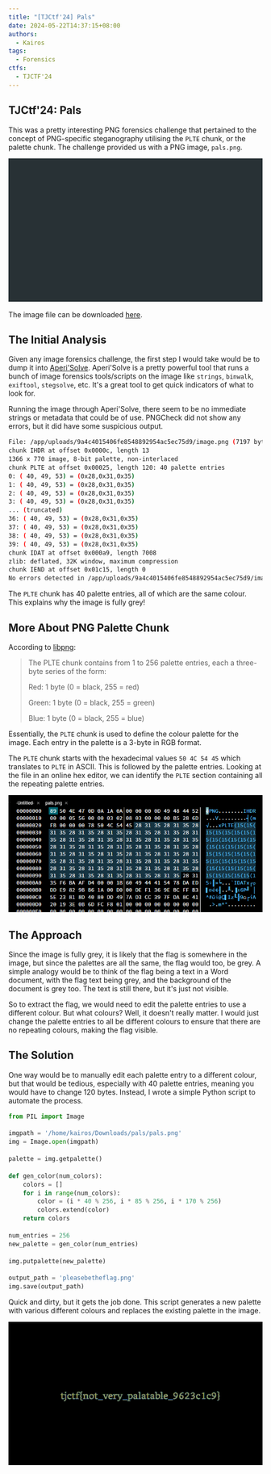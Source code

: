 ```yaml
---
title: "[TJCtf'24] Pals"
date: 2024-05-22T14:37:15+08:00
authors:
  - Kairos
tags:
  - Forensics
ctfs:
  - TJCTF'24
---
```


## TJCtf'24: Pals

This was a pretty interesting PNG forensics challenge that pertained to the concept of PNG-specific steganography
utilising the `PLTE` chunk, or the palette chunk. The challenge provided us with a PNG image, `pals.png`.

![pals.png](pals.png)

The image file can be downloaded [here](pals.png).

## The Initial Analysis

Given any image forensics challenge, the first step I would take would be to dump it
into [Aperi'Solve](https://aperisolve.fr/). Aperi'Solve is a pretty powerful tool that runs a bunch of image forensics
tools/scripts on the image like `strings`, `binwalk`, `exiftool`, `stegsolve`, etc. It's a great tool to get quick
indicators of what to look for.

Running the image through Aperi'Solve, there seem to be no immediate strings or metadata that could be of use. PNGCheck
did not show any errors, but it did have some suspicious output.

```bash
File: /app/uploads/9a4c4015406fe8548892954ac5ec75d9/image.png (7197 bytes)
chunk IHDR at offset 0x0000c, length 13
1366 x 770 image, 8-bit palette, non-interlaced
chunk PLTE at offset 0x00025, length 120: 40 palette entries
0: ( 40, 49, 53) = (0x28,0x31,0x35)
1: ( 40, 49, 53) = (0x28,0x31,0x35)
2: ( 40, 49, 53) = (0x28,0x31,0x35)
3: ( 40, 49, 53) = (0x28,0x31,0x35)
... (truncated)
36: ( 40, 49, 53) = (0x28,0x31,0x35)
37: ( 40, 49, 53) = (0x28,0x31,0x35)
38: ( 40, 49, 53) = (0x28,0x31,0x35)
39: ( 40, 49, 53) = (0x28,0x31,0x35)
chunk IDAT at offset 0x000a9, length 7008
zlib: deflated, 32K window, maximum compression
chunk IEND at offset 0x01c15, length 0
No errors detected in /app/uploads/9a4c4015406fe8548892954ac5ec75d9/image.png (4 chunks, 99.3% compression).
```

The `PLTE` chunk has 40 palette entries, all of which are the same colour. This explains why the image is fully grey!

## More About PNG Palette Chunk

According to [libpng](http://www.libpng.org/pub/png/spec/1.2/PNG-Chunks.html):

> The PLTE chunk contains from 1 to 256 palette entries, each a three-byte series of the form:
>
> Red:   1 byte (0 = black, 255 = red)
>
> Green: 1 byte (0 = black, 255 = green)
>
> Blue:  1 byte (0 = black, 255 = blue)

Essentially, the `PLTE` chunk is used to define the colour palette for the image. Each entry in the palette is a 3-byte
in RGB format.

The `PLTE` chunk starts with the hexadecimal values `50 4C 54 45` which translates to `PLTE` in ASCII. This is followed
by the palette entries. Looking at the file in an online hex editor, we can identify the `PLTE` section containing all
the repeating palette entries.

![PLTE Chunk](hexeditor.png)

## The Approach

Since the image is fully grey, it is likely that the flag is somewhere in the image, but since the palettes are all the
same, the flag would too, be grey. A simple analogy would be to think of the flag being a text in a Word document, with
the flag text being grey, and the background of the document is grey too. The text is still there, but it's just not
visible.

So to extract the flag, we would need to edit the palette entries to use a different colour. But what colours? Well, it
doesn't really matter. I would just change the palette entries to all be different colours to ensure that there are no
repeating colours, making the flag visible.

## The Solution

One way would be to manually edit each palette entry to a different colour, but that would be tedious, especially with
40 palette entries, meaning you would have to change 120 bytes. Instead, I wrote a simple Python script to automate the
process.

```python
from PIL import Image

imgpath = '/home/kairos/Downloads/pals/pals.png'
img = Image.open(imgpath)

palette = img.getpalette()

def gen_color(num_colors):
    colors = []
    for i in range(num_colors):
        color = (i * 40 % 256, i * 85 % 256, i * 170 % 256)
        colors.extend(color)
    return colors

num_entries = 256
new_palette = gen_color(num_entries)

img.putpalette(new_palette)

output_path = 'pleasebetheflag.png'
img.save(output_path)
```

Quick and dirty, but it gets the job done. This script generates a new palette with various different colours and
replaces the existing palette in the image.

![pleasebetheflag.png](flag.png)